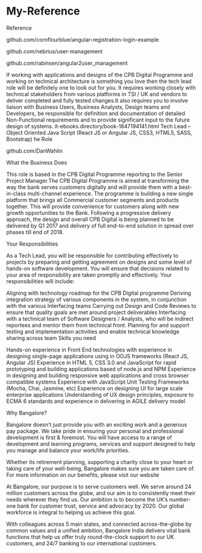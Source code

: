 # My-Reference
Reference

github.com/cornflourblue/angular-registration-login-example

github.com/nebrius/user-management

github.com/rabinsen/angular2user_management

If working with applications and designs of the CPB Digital Programme and working on technical architecture is something you love then the tech lead role will be definitely one to look out for you. It requires working closely with technical stakeholders from various platforms in TSI / UK and vendors to deliver completed and fully tested changes.It also requires you to involve liaison with Business Users, Business Analysts, Design teams and Developers, be responsible for definition and documentation of detailed Non-Functional requirements and to provide significant input to the future design of systems.
it-ebooks.directory/book-1847194141.html Tech Lead – Object Oriented Java Script (React JS or Angular JS, CSS3, HTML5, SASS, Bootstrap)
he Role

github.com/DanWahlin
 

What the Business Does

This role is based in the CPB Digital Programme reporting to the Senior Project Manager.The CPB Digital Programme is aimed at transforming the way the bank serves customers digitally and will provide them with a best-in-class multi-channel experience. The programme is building a new single platform that brings all Commercial customer segments and products together. This will provide convenience for customers along with new growth opportunities to the Bank. Following a progressive delivery approach, the design and overall CPB Digital is being planned to be delivered by Q1 2017 and delivery of full end-to-end solution in spread over phases till end of 2018.

 

Your Responsibilities

 

As a Tech Lead, you will be responsible for contributing effectively to projects by preparing and getting agreement on designs and some level of hands-on software development. You will ensure that decisions related to your area of responsibility are taken promptly and effectively. Your responsibilities will include:

 

Aligning with technology roadmap for the CPB Digital programme
Deriving integration strategy of various components in the system, in conjunction with the various Interfacing teams
Carrying out Design and Code Reviews to ensure that quality goals are met around project deliverables
Interfacing with a technical team of Software Designers / Analysts, who will be indirect reportees and mentor them from technical front.
Planning for and support testing and implementation activities and enable technical knowledge sharing across team
 Skills you need

 

Hands-on experience in Front End technologies with experience in designing single-page applications using in OOJS frameworks (React JS, Angular JS)
Experience in HTML 5, CSS 3.0 and JavaScript for rapid prototyping and building applications based of node.js and NPM
Experience in designing and building responsive web applications and cross browser compatible systems
Experience with JavaScript  Unit Testing Frameworks (Mocha, Chai, Jasmine, etc)
Experience on designing UI for large scale enterprise applications
Understanding of UX design principles, exposure to ECMA 6 standards and experience in delivering in AGILE delivery model
 

Why Bangalore?

 

Bangalore doesn’t just provide you with an exciting work and a generous pay package. We take pride in ensuring your personal and professional development is first & foremost. You will have access to a range of development and learning programs, services and support designed to help you manage and balance your work/life priorities.

 

Whether its retirement planning, supporting a charity close to your heart or taking care of your well-being, Bangalore makes sure you are taken care of. For more information on our benefits, please visit our website

 

At Bangalore, our purpose is to serve customers well. We serve around 24 million customers across the globe, and our aim is to consistently meet their needs wherever they find us.  Our ambition is to become the UK’s number-one bank for customer trust, service and advocacy by 2020. Our global workforce is integral to helping us achieve this goal.

 

With colleagues across 5 main states, and connected across-the-globe by common values and a unified ambition, Bangalore India delivers vital bank functions that help us offer truly round-the-clock support to our UK customers, and 24/7 banking to our international customers.

 

